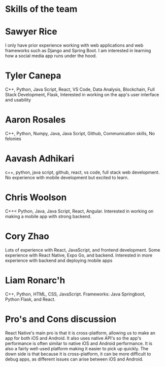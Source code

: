 # Skills of the team

# Sawyer Rice 

I only have prior experience working with web applications and web frameworks such as Django and Spring Boot. I am interested in learning how a social media app runs under the hood.

# Tyler Canepa

C++, Python, Java Script, React, VS Code, Data Analysis, Blockchain, Full Stack Development, Flask, Interested in working on the app's user interface and usability

# Aaron Rosales

C++, Python, Numpy, Java, Java Script, Github, Communication skills, No felonies

# Aavash Adhikari

c++, python, java script, github, react, vs code, full stack web development. No experience with mobile development but excited to learn.

# Chris Woolson

C++< Python, Java, Java Script, React, Angular. Interested in working on making a mobile app with strong backend.

# Cory Zhao

Lots of experience with React, JavaScript, and frontend development. Some experience with React Native, Expo Go, and backend. Interested in more experience with backend and deploying mobile apps

# Liam Ronarc'h

C++, Python, HTML, CSS, JavaScript. Frameworks: Java Springboot, Python Flask, and React. 

# Pro's and Cons discussion
React Native's main pro is that it is cross-platform, allowing us to make an app for both iOS and Android. It also uses native API's so the app's performance is often similar to native iOS and Android performance. It is also a fairly well-used platform making it easier to pick up quickly. The down side is that because it is cross-platform, it can be more difficult to debug apps, as different issues can arise between iOS and Android. 
